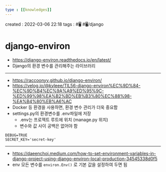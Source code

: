 ```yaml
---
type : [[knowledges]]
---
```


created : 2022-03-06 22:18
tags : #🖥️ #🖥️/django  

# django-environ
- https://django-environ.readthedocs.io/en/latest/
- Django의 환경 변수를 관리해주는 라이브러리
---
- https://raccoonyy.github.io/django-environ/
- https://velog.io/@kyleee/TIL56-django-environ%EC%9D%84-%EC%9D%B4%EC%9A%A9%ED%95%9C-%ED%99%98%EA%B2%BD%EB%B3%80%EC%88%98-%EA%B4%80%EB%A6%AC
- Docker 등 환경을 사용하면, 환경 변수 관리가 더욱 중요함
- settings.py의 환경변수를 .env파일에 저장
	- .env는 프로젝트 루트에 위치 (manage.py 위치)
	- 변수와 값 사이 공백은 없어야 함
```
DEBUG=TRUE
SECRET_KEY='secret-key'
```

---
- https://daeenchoi.medium.com/how-to-set-environment-variables-in-django-project-using-django-environ-local-production-34545338d0f5
- env 모든 변수를 `environ.Env()` 로 기본 값을 설정하여 두면 됨